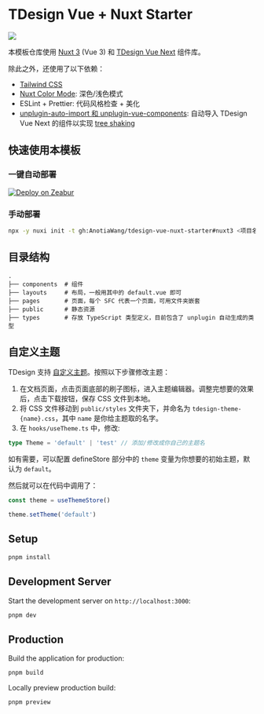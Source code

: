 # TDesign Vue + Nuxt Starter

![](https://s21.ax1x.com/2024/06/15/pkwSjC6.png)

本模板仓库使用 [Nuxt 3](https://nuxt.com/docs/getting-started/introduction) (Vue 3) 和 [TDesign Vue Next](https://tdesign.tencent.com/vue-next) 组件库。

除此之外，还使用了以下依赖：

- [Tailwind CSS](https://tailwindcss.com/)
- [Nuxt Color Mode](https://color-mode.nuxtjs.org/): 深色/浅色模式
- ESLint + Prettier: 代码风格检查 + 美化
- [unplugin-auto-import 和 unplugin-vue-components](https://unplugin.unjs.io): 自动导入 TDesign Vue Next 的组件以实现 [tree shaking](https://en.wikipedia.org/wiki/Tree_shaking)

## 快速使用本模板

### 一键自动部署

[![Deploy on Zeabur](https://zeabur.com/button.svg)](https://zeabur.com/templates/WMXONO?referralCode=AnotiaWang)

### 手动部署

```bash
npx -y nuxi init -t gh:AnotiaWang/tdesign-vue-nuxt-starter#nuxt3 <项目名>
```

## 目录结构

```
.
├── components  # 组件
├── layouts     # 布局，一般用其中的 default.vue 即可
├── pages       # 页面，每个 SFC 代表一个页面，可用文件夹嵌套
├── public      # 静态资源
├── types       # 存放 TypeScript 类型定义，目前包含了 unplugin 自动生成的类型
```

## 自定义主题

TDesign 支持 [自定义主题](https://tdesign.tencent.com/vue-next/custom-theme)。按照以下步骤修改主题：

1. 在文档页面，点击页面底部的刷子图标，进入主题编辑器。调整完想要的效果后，点击下载按钮，保存 CSS 文件到本地。
2. 将 CSS 文件移动到 `public/styles` 文件夹下，并命名为 `tdesign-theme-{name}.css`，其中 `name` 是你给主题取的名字。
3. 在 `hooks/useTheme.ts` 中，修改:

```ts
type Theme = 'default' | 'test' // 添加/修改成你自己的主题名
```

如有需要，可以配置 defineStore 部分中的 `theme` 变量为你想要的初始主题，默认为 `default`。

然后就可以在代码中调用了：

```ts
const theme = useThemeStore()

theme.setTheme('default')
```

## Setup

```bash
pnpm install
```

## Development Server

Start the development server on `http://localhost:3000`:

```bash
pnpm dev
```

## Production

Build the application for production:

```bash
pnpm build
```

Locally preview production build:

```bash
pnpm preview
```
